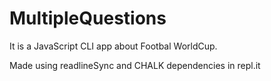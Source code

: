 # MultipleQuestions
It is a JavaScript CLI app about Footbal WorldCup.

Made using readlineSync and CHALK dependencies in repl.it
